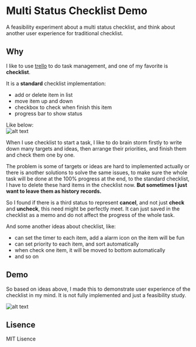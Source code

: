 Multi Status Checklist Demo
===========================

A feasibility experiment about a multi status checklist, and think about another user experience for traditional checklist.

## Why
I like to use <a href="https://trello.com/">trello</a> to do task management, and one of my favorite is **checklist**.

It is a **standard** checklist implementation:  
- add or delete item in list  
- move item up and down  
- checkbox to check when finish this item  
- progress bar to show status  

Like below:  
![alt text][trello]  

When I use checklist to start a task, I like to do brain storm firstly to write down many targets and ideas, then arrange their priorities, and finish them and check them one by one.  

The problem is some of targets or ideas are hard to implemented actually or there is another solutions to solve the same issues, to make sure the whole task will be done at the 100% progress at the end, to the standard checklist, I have to delete these hard items in the checklist now. **But sometimes I just want to leave them as history records.** 

So I found if there is a third status to represent **cancel**, and not just **check** and **uncheck**, this need might be perfectly meet. It can just saved in the checklist as a memo and do not affect the progress of the whole task. 

And some another ideas about checklist, like:  
- can set the timer to each item, add a alarm icon on the item will be fun  
- can set priority to each item, and sort automatically  
- when check one item, it will be moved to bottom automatically  
- and so on  

## Demo
So based on ideas above, I made this to demonstrate user experience of the checklist in my mind. It is not fully implemented and just a feasibility study.

![alt text][demo]

[demo]: 
https://raw.githubusercontent.com/hanks/Multi_Status_Checklist_Demo/master/ScrollCellTest/demo/demo.gif "demo"

[trello]:
https://raw.githubusercontent.com/hanks/Multi_Status_Checklist_Demo/master/ScrollCellTest/demo/trello.png "trello"

## Lisence
MIT Lisence
